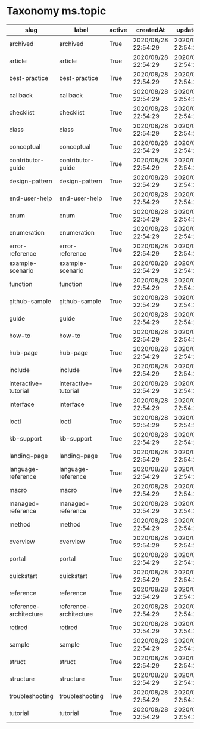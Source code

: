 # Taxonomy ms.topic

|slug                      |label                     |active  |createdAt              |updatedAt              |
|--------------------------|--------------------------|--------|-----------------------|-----------------------|
|  archived                |  archived                |  True  |  2020/08/28 22:54:29  |  2020/08/28 22:54:29  |
|  article                 |  article                 |  True  |  2020/08/28 22:54:29  |  2020/08/28 22:54:29  |
|  best-practice           |  best-practice           |  True  |  2020/08/28 22:54:29  |  2020/08/28 22:54:29  |
|  callback                |  callback                |  True  |  2020/08/28 22:54:29  |  2020/08/28 22:54:29  |
|  checklist               |  checklist               |  True  |  2020/08/28 22:54:29  |  2020/08/28 22:54:29  |
|  class                   |  class                   |  True  |  2020/08/28 22:54:29  |  2020/08/28 22:54:29  |
|  conceptual              |  conceptual              |  True  |  2020/08/28 22:54:29  |  2020/08/28 22:54:29  |
|  contributor-guide       |  contributor-guide       |  True  |  2020/08/28 22:54:29  |  2020/08/28 22:54:29  |
|  design-pattern          |  design-pattern          |  True  |  2020/08/28 22:54:29  |  2020/08/28 22:54:29  |
|  end-user-help           |  end-user-help           |  True  |  2020/08/28 22:54:29  |  2020/08/28 22:54:29  |
|  enum                    |  enum                    |  True  |  2020/08/28 22:54:29  |  2020/08/28 22:54:29  |
|  enumeration             |  enumeration             |  True  |  2020/08/28 22:54:29  |  2020/08/28 22:54:29  |
|  error-reference         |  error-reference         |  True  |  2020/08/28 22:54:29  |  2020/08/28 22:54:29  |
|  example-scenario        |  example-scenario        |  True  |  2020/08/28 22:54:29  |  2020/08/28 22:54:29  |
|  function                |  function                |  True  |  2020/08/28 22:54:29  |  2020/08/28 22:54:29  |
|  github-sample           |  github-sample           |  True  |  2020/08/28 22:54:29  |  2020/08/28 22:54:29  |
|  guide                   |  guide                   |  True  |  2020/08/28 22:54:29  |  2020/08/28 22:54:29  |
|  how-to                  |  how-to                  |  True  |  2020/08/28 22:54:29  |  2020/08/28 22:54:29  |
|  hub-page                |  hub-page                |  True  |  2020/08/28 22:54:29  |  2020/08/28 22:54:29  |
|  include                 |  include                 |  True  |  2020/08/28 22:54:29  |  2020/08/28 22:54:29  |
|  interactive-tutorial    |  interactive-tutorial    |  True  |  2020/08/28 22:54:29  |  2020/08/28 22:54:29  |
|  interface               |  interface               |  True  |  2020/08/28 22:54:29  |  2020/08/28 22:54:29  |
|  ioctl                   |  ioctl                   |  True  |  2020/08/28 22:54:29  |  2020/08/28 22:54:29  |
|  kb-support              |  kb-support              |  True  |  2020/08/28 22:54:29  |  2020/08/28 22:54:29  |
|  landing-page            |  landing-page            |  True  |  2020/08/28 22:54:29  |  2020/08/28 22:54:29  |
|  language-reference      |  language-reference      |  True  |  2020/08/28 22:54:29  |  2020/08/28 22:54:29  |
|  macro                   |  macro                   |  True  |  2020/08/28 22:54:29  |  2020/08/28 22:54:29  |
|  managed-reference       |  managed-reference       |  True  |  2020/08/28 22:54:29  |  2020/08/28 22:54:29  |
|  method                  |  method                  |  True  |  2020/08/28 22:54:29  |  2020/08/28 22:54:29  |
|  overview                |  overview                |  True  |  2020/08/28 22:54:29  |  2020/08/28 22:54:29  |
|  portal                  |  portal                  |  True  |  2020/08/28 22:54:29  |  2020/08/28 22:54:29  |
|  quickstart              |  quickstart              |  True  |  2020/08/28 22:54:29  |  2020/08/28 22:54:29  |
|  reference               |  reference               |  True  |  2020/08/28 22:54:29  |  2020/08/28 22:54:29  |
|  reference-architecture  |  reference-architecture  |  True  |  2020/08/28 22:54:29  |  2020/08/28 22:54:29  |
|  retired                 |  retired                 |  True  |  2020/08/28 22:54:29  |  2020/08/28 22:54:29  |
|  sample                  |  sample                  |  True  |  2020/08/28 22:54:29  |  2020/08/28 22:54:29  |
|  struct                  |  struct                  |  True  |  2020/08/28 22:54:29  |  2020/08/28 22:54:29  |
|  structure               |  structure               |  True  |  2020/08/28 22:54:29  |  2020/08/28 22:54:29  |
|  troubleshooting         |  troubleshooting         |  True  |  2020/08/28 22:54:29  |  2020/08/28 22:54:29  |
|  tutorial                |  tutorial                |  True  |  2020/08/28 22:54:29  |  2020/08/28 22:54:29  |
